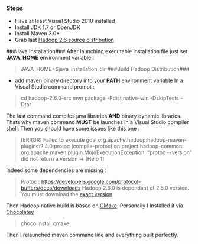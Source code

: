 <!-- 
.. title: How-to compile Hadoop on Windows 8
.. slug: how-to-compile-hadoop-on-windows-height
.. date: 2015-02-02 00:00:00 UTC
.. tags: howto,hadoop,java,big data
.. link: 
.. description:
.. type: text
-->


### Steps ###

 * Have at least Visual Studio 2010 installed
 * Install [JDK 1.7](http://www.oracle.com/technetwork/java/javase/downloads/jdk7-downloads-1880260.html) or [OpenJDK](http://openjdk.java.net/install/)
 * Install Maven 3.0+
 * Grab last [Hadoop 2.6 source distribution](http://apache.crihan.fr/dist/hadoop/common/hadoop-2.6.0/)

<!-- TEASER_END -->

###Java Installation###
After launching executable installation file just set **JAVA_HOME** environment variable :

> JAVA_HOME=$java_installation_dir
###Build Hadoop Distribution###

 * add maven binary directory into your **PATH** environment variable
 In a Visual Studio command prompt :
 >cd hadoop-2.6.0-src
 >mvn package -Pdist,native-win -DskipTests -Dtar

 The last command compiles java libraries **AND** binary dynamic libraries. Thats why maven command **MUST** be launches in a Visual Studio compiler shell.
Then you should have some issues like this one :

>[ERROR] Failed to execute goal org.apache.hadoop:hadoop-maven-plugins:2.4.0:protoc (compile-protoc) on project hadoop-common: org.apache.maven.plugin.MojoExecutionException: "protoc --version" did not return a version -> [Help 1]

 Indeed some dependencies are missing :
 > Protoc : https://developers.google.com/protocol-buffers/docs/downloads
Hadoop 2.6.0 is dependant of 2.5.0 version. You must download the [exact version](https://protobuf.googlecode.com/files/protoc-2.5.0-win32.zip)

Then Hadoop native build is based on [CMake](http://www.cmake.org/). Personally I installed it via [Chocolatey](https://chocolatey.org/)
> choco install cmake

 Then I relaunched maven command line and everything built perfectly.



